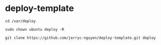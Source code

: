 # deploy-template

```
cd /var/deploy
```

```
sudo chown ubuntu deploy -R
```
```
git clone https://github.com/jerryc-nguyen/deploy-template.git deploy
```
